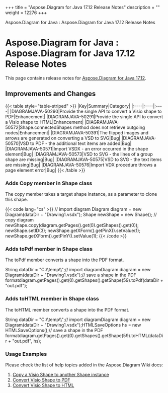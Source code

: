 +++
title = "Aspose.Diagram for Java 17.12 Release Notes" 
description = "" 
weight = 12276 
+++

Aspose.Diagram for Java : Aspose.Diagram for Java 17.12 Release Notes  

# Aspose.Diagram for Java : Aspose.Diagram for Java 17.12 Release Notes


This page contains release notes for [Aspose.Diagram for Java 17.12](http://maven.aspose.com/repository/simple/ext-release-local/com/aspose/aspose-diagram/17.12/).

## Improvements and Changes

{{< table style="table-striped" >}}
|Key|Summary|Category|
|:----|:----|:----|
|DIAGRAMJAVA-50290|Provide the single API to convert a Visio shape to PDF|Enhancement|
|DIAGRAMJAVA-50291|Provide the single API to convert a Visio shape to HTML|Enhancement|
|DIAGRAMJAVA-50572|Shape.connectedShapes method does not retrieve outgoing nodes|Enhancement|
|DIAGRAMJAVA-50391|The flipped images and arrows are generated on converting a VSD to SVG|Bug|
|DIAGRAMJAVA-50570|VSD to PDF - the additional text items are added|Bug|
|DIAGRAMJAVA-50571|Import VSDX - an error occurred in the shape element|Bug|
|DIAGRAMJAVA-50573|VSD to SVG - the lines of a group shape are missing|Bug|
|DIAGRAMJAVA-50575|VSD to SVG - the text items are missing|Bug|
|DIAGRAMJAVA-50576|Import VDX procedure throws a page element error|Bug|
{{< /table >}}

### Adds Copy member in Shape class

The copy member takes a target shape instance, as a parameter to clone this shape.

{{< code lang="cs" >}}
// import diagram
Diagram diagram = new Diagram(dataDir + "Drawing1.vsdx");
Shape newShape = new Shape();
// copy diagram
newShape.copy(diagram.getPages().get(0).getShapes().get(0));
newShape.setID(3);
newShape.getXForm().getPinX().setValue(1);
newShape.getXForm().getPinY().setValue(1);
{{< /code >}}

### Adds toPdf member in Shape class

The toPdf member converts a shape into the PDF format.

String dataDir = "C:\\\\temp\\\\";// import diagramDiagram diagram = new Diagram(dataDir + "Drawing1.vsdx");// save a shape in the PDF formatdiagram.getPages().get(0).getShapes().getShape(59).toPdf(dataDir + "out.pdf");

### Adds toHTML member in Shape class

The toHTML member converts a shape into the PDF format.

String dataDir = "C:\\\\temp\\\\";// import diagramDiagram diagram = new Diagram(dataDir + "Drawing1.vsdx");HTMLSaveOptions hs = new HTMLSaveOptions();// save a shape in the PDF formatdiagram.getPages().get(0).getShapes().getShape(59).toHTML(dataDir + "out.pdf", hs);

### Usage Examples

Please check the list of help topics added in the Aspose.Diagram Wiki docs:

1.  [Copy a Visio Shape to another Shape instance](https://docs2.aspose.com/diagram/java/developerguide/workingwithshapes/working+with+visio+shape+data#workingwithvisioshapedata-copyavisioshapetoanothershapeinstance)
2.  [Convert Visio Shape to PDF](https://docs2.aspose.com/diagram/java/developerguide/workingwithshapes/group+convert+and+verify+shapes#group,convertandverifyshapes-convertvisioshapetopdf)
3.  [Convert Visio Shape to HTML](https://docs2.aspose.com/diagram/java/developerguide/workingwithshapes/group+convert+and+verify+shapes#group,convertandverifyshapes-convertvisioshapetohtml)

